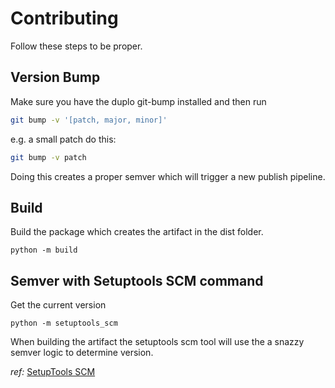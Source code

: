 # Contributing  

Follow these steps to be proper. 

## Version Bump  

Make sure you have the duplo git-bump installed and then run

```sh
git bump -v '[patch, major, minor]'
```
e.g. a small patch do this:
```sh
git bump -v patch
```

Doing this creates a proper semver which will trigger a new publish pipeline. 

## Build  

Build the package which creates the artifact in the dist folder. 
```
python -m build
```

## Semver with Setuptools SCM command  

Get the current version
```
python -m setuptools_scm
```

When building the artifact the setuptools scm tool will use the a snazzy semver logic to determine version. 

*ref:* [SetupTools SCM](https://pypi.org/project/setuptools-scm/)